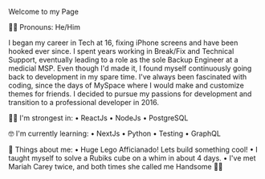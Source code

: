 <!--
**danimalcrackrz/danimalcrackrz** is a ✨ _special_ ✨ repository because its `README.md` (this file) appears on your GitHub profile.

Here are some ideas to get you started:

- 🔭 I’m currently working on ...
- 🌱 I’m currently learning ...
- 👯 I’m looking to collaborate on ...
- 🤔 I’m looking for help with ...
- 💬 Ask me about ...
- 📫 How to reach me: ...
- 😄 Pronouns: ...
- ⚡ Fun fact: ...
-->
Welcome to my Page

✌🏽 Pronouns: He/Him

I began my career in Tech at 16, fixing iPhone screens and have been hooked ever since. I spent years working in Break/Fix and Technical Support, eventually leading to a role as the sole Backup Engineer at a medicial MSP. Even though I'd made it, I found myself continuously going back to development in my spare time. I've always been fascinated with coding, since the days of MySpace where I would make and customize themes for friends. I decided to pursue my passions for development and transition to a professional developer in 2016.

💪🏽 I'm strongest in:
• ReactJs
• NodeJs
• PostgreSQL

🤓 I'm currently learning:
• NextJs
• Python
• Testing
• GraphQL

🤯 Things about me:
• Huge Lego Afficianado! Lets build something cool!
• I taught myself to solve a Rubiks cube on a whim in about 4 days.
• I've met Mariah Carey twice, and both times she called me Handsome 💅🏽
